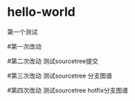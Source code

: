 # hello-world
第一个测试




#第一次改动

#第二次改动  测试sourcetree提交

#第三次改动  测试sourcetree 分支图谱

#第四次改动  测试sourcetree hotfix分支图谱
